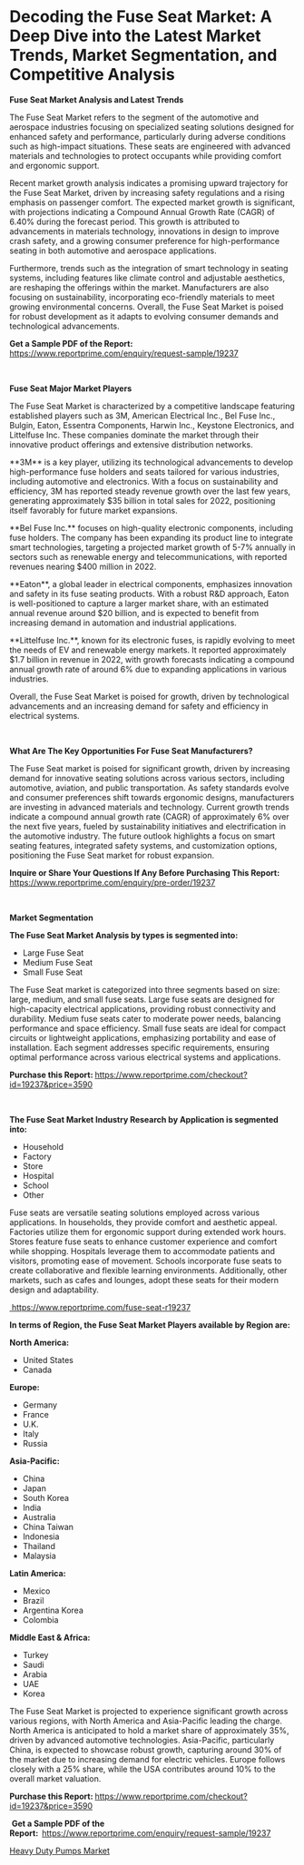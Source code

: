 <p><h1>Decoding the Fuse Seat Market: A Deep Dive into the Latest Market Trends, Market Segmentation, and Competitive Analysis</h1></p><p><strong>Fuse Seat Market Analysis and Latest Trends</strong></p>
<p><p>The Fuse Seat Market refers to the segment of the automotive and aerospace industries focusing on specialized seating solutions designed for enhanced safety and performance, particularly during adverse conditions such as high-impact situations. These seats are engineered with advanced materials and technologies to protect occupants while providing comfort and ergonomic support.</p><p>Recent market growth analysis indicates a promising upward trajectory for the Fuse Seat Market, driven by increasing safety regulations and a rising emphasis on passenger comfort. The expected market growth is significant, with projections indicating a Compound Annual Growth Rate (CAGR) of 6.40% during the forecast period. This growth is attributed to advancements in materials technology, innovations in design to improve crash safety, and a growing consumer preference for high-performance seating in both automotive and aerospace applications.</p><p>Furthermore, trends such as the integration of smart technology in seating systems, including features like climate control and adjustable aesthetics, are reshaping the offerings within the market. Manufacturers are also focusing on sustainability, incorporating eco-friendly materials to meet growing environmental concerns. Overall, the Fuse Seat Market is poised for robust development as it adapts to evolving consumer demands and technological advancements.</p></p>
<p><strong>Get a Sample PDF of the Report:&nbsp;</strong> <a href="https://www.reportprime.com/enquiry/request-sample/19237?utm_campaign=2109&utm_medium=2&utm_source=Github&utm_content=ia&utm_term=19032025&utm_id=fuse-seat">https://www.reportprime.com/enquiry/request-sample/19237</a></p>
<p>&nbsp;</p>
<p><strong>Fuse Seat Major Market Players</strong></p>
<p><p>The Fuse Seat Market is characterized by a competitive landscape featuring established players such as 3M, American Electrical Inc., Bel Fuse Inc., Bulgin, Eaton, Essentra Components, Harwin Inc., Keystone Electronics, and Littelfuse Inc. These companies dominate the market through their innovative product offerings and extensive distribution networks.</p><p>**3M** is a key player, utilizing its technological advancements to develop high-performance fuse holders and seats tailored for various industries, including automotive and electronics. With a focus on sustainability and efficiency, 3M has reported steady revenue growth over the last few years, generating approximately $35 billion in total sales for 2022, positioning itself favorably for future market expansions.</p><p>**Bel Fuse Inc.** focuses on high-quality electronic components, including fuse holders. The company has been expanding its product line to integrate smart technologies, targeting a projected market growth of 5-7% annually in sectors such as renewable energy and telecommunications, with reported revenues nearing $400 million in 2022.</p><p>**Eaton**, a global leader in electrical components, emphasizes innovation and safety in its fuse seating products. With a robust R&D approach, Eaton is well-positioned to capture a larger market share, with an estimated annual revenue around $20 billion, and is expected to benefit from increasing demand in automation and industrial applications.</p><p>**Littelfuse Inc.**, known for its electronic fuses, is rapidly evolving to meet the needs of EV and renewable energy markets. It reported approximately $1.7 billion in revenue in 2022, with growth forecasts indicating a compound annual growth rate of around 6% due to expanding applications in various industries.</p><p>Overall, the Fuse Seat Market is poised for growth, driven by technological advancements and an increasing demand for safety and efficiency in electrical systems.</p></p>
<p>&nbsp;</p>
<p><strong>What Are The Key Opportunities For Fuse Seat Manufacturers?</strong></p>
<p><p>The Fuse Seat market is poised for significant growth, driven by increasing demand for innovative seating solutions across various sectors, including automotive, aviation, and public transportation. As safety standards evolve and consumer preferences shift towards ergonomic designs, manufacturers are investing in advanced materials and technology. Current growth trends indicate a compound annual growth rate (CAGR) of approximately 6% over the next five years, fueled by sustainability initiatives and electrification in the automotive industry. The future outlook highlights a focus on smart seating features, integrated safety systems, and customization options, positioning the Fuse Seat market for robust expansion.</p></p>
<p><strong>Inquire or Share Your Questions If Any Before Purchasing This Report:</strong> <a href="https://www.reportprime.com/enquiry/pre-order/19237?utm_campaign=2109&utm_medium=2&utm_source=Github&utm_content=ia&utm_term=19032025&utm_id=fuse-seat">https://www.reportprime.com/enquiry/pre-order/19237</a></p>
<p>&nbsp;</p>
<p><strong>Market Segmentation</strong></p>
<p><strong>The Fuse Seat Market Analysis by types is segmented into:</strong></p>
<p><ul><li>Large Fuse Seat</li><li>Medium Fuse Seat</li><li>Small Fuse Seat</li></ul></p>
<p><p>The Fuse Seat market is categorized into three segments based on size: large, medium, and small fuse seats. Large fuse seats are designed for high-capacity electrical applications, providing robust connectivity and durability. Medium fuse seats cater to moderate power needs, balancing performance and space efficiency. Small fuse seats are ideal for compact circuits or lightweight applications, emphasizing portability and ease of installation. Each segment addresses specific requirements, ensuring optimal performance across various electrical systems and applications.</p></p>
<p><strong>Purchase this Report:&nbsp;</strong><a href="https://www.reportprime.com/checkout?id=19237&price=3590&utm_campaign=2109&utm_medium=2&utm_source=Github&utm_content=ia&utm_term=19032025&utm_id=fuse-seat">https://www.reportprime.com/checkout?id=19237&price=3590</a></p>
<p>&nbsp;</p>
<p><strong>The Fuse Seat Market Industry Research by Application is segmented into:</strong></p>
<p><ul><li>Household</li><li>Factory</li><li>Store</li><li>Hospital</li><li>School</li><li>Other</li></ul></p>
<p><p>Fuse seats are versatile seating solutions employed across various applications. In households, they provide comfort and aesthetic appeal. Factories utilize them for ergonomic support during extended work hours. Stores feature fuse seats to enhance customer experience and comfort while shopping. Hospitals leverage them to accommodate patients and visitors, promoting ease of movement. Schools incorporate fuse seats to create collaborative and flexible learning environments. Additionally, other markets, such as cafes and lounges, adopt these seats for their modern design and adaptability.</p></p>
<p><a href="https://www.reportprime.com/fuse-seat-r19237?utm_campaign=2109&utm_medium=2&utm_source=Github&utm_content=ia&utm_term=19032025&utm_id=fuse-seat">&nbsp;https://www.reportprime.com/fuse-seat-r19237</a></p>
<p><strong>In terms of Region, the Fuse Seat Market Players available by Region are:</strong></p>
<p>
    <p> <strong> North America: </strong>
        <ul>
            <li>United States</li>
            <li>Canada</li>
        </ul>
        </p> 
    <p> <strong> Europe: </strong>
        <ul>
            <li>Germany</li>
            <li>France</li>
            <li>U.K.</li>
            <li>Italy</li>
            <li>Russia</li>
        </ul>
        </p> 
    <p> <strong> Asia-Pacific: </strong>
        <ul>
            <li>China</li>
            <li>Japan</li>
            <li>South Korea</li>
            <li>India</li>
            <li>Australia</li>
            <li>China Taiwan</li>
            <li>Indonesia</li>
            <li>Thailand</li>
            <li>Malaysia</li>
        </ul>
        </p> 
    <p> <strong> Latin America: </strong>
        <ul>
            <li>Mexico</li>
            <li>Brazil</li>
            <li>Argentina Korea</li>
            <li>Colombia</li>
        </ul>
        </p> 
    <p> <strong> Middle East & Africa: </strong>
        <ul>
            <li>Turkey</li>
            <li>Saudi</li>
            <li>Arabia</li>
            <li>UAE</li>
            <li>Korea</li>
        </ul>
    </p>
    </p>
<p><p>The Fuse Seat Market is projected to experience significant growth across various regions, with North America and Asia-Pacific leading the charge. North America is anticipated to hold a market share of approximately 35%, driven by advanced automotive technologies. Asia-Pacific, particularly China, is expected to showcase robust growth, capturing around 30% of the market due to increasing demand for electric vehicles. Europe follows closely with a 25% share, while the USA contributes around 10% to the overall market valuation.</p></p>
<p><strong>Purchase this Report: </strong><a href="https://www.reportprime.com/checkout?id=19237&price=3590&utm_campaign=2109&utm_medium=2&utm_source=Github&utm_content=ia&utm_term=19032025&utm_id=fuse-seat">https://www.reportprime.com/checkout?id=19237&price=3590</a></p>
<p>&nbsp;<strong>Get a Sample PDF of the Report:&nbsp;&nbsp;</strong><a href="https://www.reportprime.com/enquiry/request-sample/19237?utm_campaign=2109&utm_medium=2&utm_source=Github&utm_content=ia&utm_term=19032025&utm_id=fuse-seat">https://www.reportprime.com/enquiry/request-sample/19237</a></p>
<p><strong></strong></p>
<p><p><a href="https://github.com/denbelnmer50/Market-Research-Report-List-1/blob/main/heavy-duty-pumps-market.md?utm_campaign=2109&utm_medium=2&utm_source=Github&utm_content=ia&utm_term=19032025&utm_id=fuse-seat">Heavy Duty Pumps Market</a></p></p>